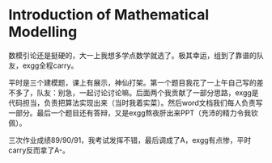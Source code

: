 # Introduction of Mathematical Modelling
数模引论还是挺硬的，大一上我想多学点数学就选了。极其幸运，组到了靠谱的队友，exgg全程carry。

平时是三个建模题，课上有展示，神仙打架。第一个题目我花了一上午自己写的差不多了，队友：别急，一起讨论讨论嘛。后面两个我贡献了一部分思路，exgg是代码担当，负责把算法实现出来（当时我着实菜）。然后word文档我们每人负责写一部分。最后一个题目还有答辩，又是exgg熬夜肝出来PPT（充沛的精力令我钦佩）。

三次作业成绩89/90/91，我考试发挥不错，最后调成了A，exgg有点惨，平时carry反而拿了A-。